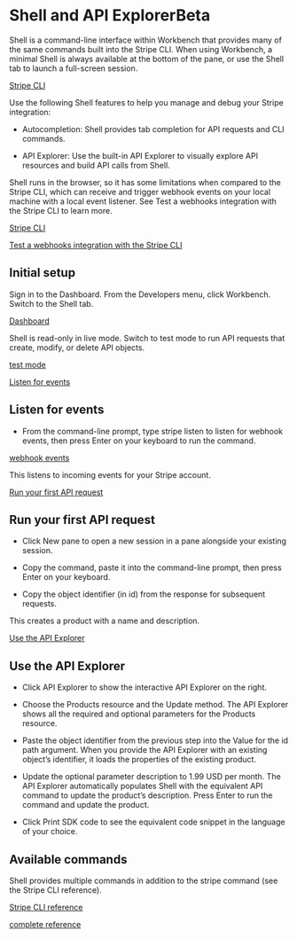 # Shell and API ExplorerBeta

Shell is a command-line interface within Workbench that provides many of the same commands built into the Stripe CLI. When using Workbench, a minimal Shell is always available at the bottom of the pane, or use the Shell tab to launch a full-screen session.

[Stripe CLI](/stripe-cli)

Use the following Shell features to help you manage and debug your Stripe integration:

- Autocompletion: Shell provides tab completion for API requests and CLI commands.

- API Explorer: Use the built-in API Explorer to visually explore API resources and build API calls from Shell.

Shell runs in the browser, so it has some limitations when compared to the Stripe CLI, which can receive and trigger webhook events on your local machine with a local event listener. See Test a webhooks integration with the Stripe CLI to learn more.

[Stripe CLI](/stripe-cli)

[Test a webhooks integration with the Stripe CLI](/webhooks#test-webhook)

## Initial setup

Sign in to the Dashboard. From the Developers menu, click Workbench. Switch to the Shell tab.

[Dashboard](https://dashboard.stripe.com/)

Shell is read-only in live mode. Switch to test mode to run API requests that create, modify, or delete API objects.

[test mode](/test-mode)

[Listen for events](#listen)

## Listen for events

- From the command-line prompt, type stripe listen to listen for webhook events, then press Enter on your keyboard to run the command.

[webhook events](/webhooks#events-overview)

This listens to incoming events for your Stripe account.

[Run your first API request](#first)

## Run your first API request

- Click New pane to open a new session in a pane alongside your existing session.

- Copy the command, paste it into the command-line prompt, then press Enter on your keyboard.

- Copy the object identifier (in id) from the response for subsequent requests.

This creates a product with a name and description.

[Use the API Explorer](#explorer)

## Use the API Explorer

- Click API Explorer to show the interactive API Explorer on the right.

- Choose the Products resource and the Update method. The API Explorer shows all the required and optional parameters for the Products resource.

- Paste the object identifier from the previous step into the Value for the id path argument. When you provide the API Explorer with an existing object’s identifier, it loads the properties of the existing product.

- Update the optional parameter description to 1.99 USD per month. The API Explorer automatically populates Shell with the equivalent API command to update the product’s description. Press Enter to run the command and update the product.

- Click Print SDK code to see the equivalent code snippet in the language of your choice.

## Available commands

Shell provides multiple commands in addition to the stripe command (see the Stripe CLI reference).

[Stripe CLI reference](/cli)

[complete reference](/cli)
